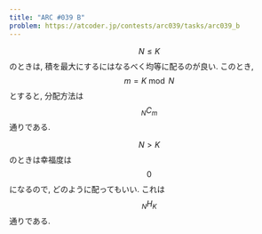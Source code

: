 ```yaml
---
title: "ARC #039 B"
problem: https://atcoder.jp/contests/arc039/tasks/arc039_b
---
```

$$ N \leq K $$ のときは, 積を最大にするにはなるべく均等に配るのが良い. このとき, $$ m = K \bmod N $$ とすると, 分配方法は $$ {}_N C_m $$ 通りである.

$$ N \gt K $$ のときは幸福度は $$ 0 $$ になるので, どのように配ってもいい. これは $$ {}_N H_K $$ 通りである.

